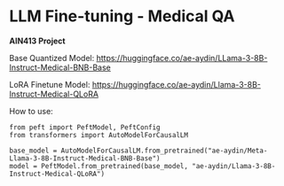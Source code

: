 # LLM Fine-tuning - Medical QA

**AIN413 Project**

Base Quantized Model: https://huggingface.co/ae-aydin/LLama-3-8B-Instruct-Medical-BNB-Base

LoRA Finetune Model: https://huggingface.co/ae-aydin/Llama-3-8B-Instruct-Medical-QLoRA

How to use:

```
from peft import PeftModel, PeftConfig
from transformers import AutoModelForCausalLM

base_model = AutoModelForCausalLM.from_pretrained("ae-aydin/Meta-Llama-3-8B-Instruct-Medical-BNB-Base")
model = PeftModel.from_pretrained(base_model, "ae-aydin/Llama-3-8B-Instruct-Medical-QLoRA")
```
